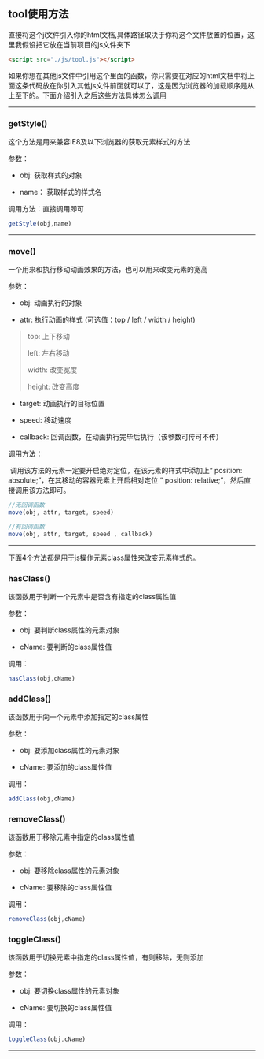 ## tool使用方法

直接将这个ji文件引入你的html文档,具体路径取决于你将这个文件放置的位置，这里我假设把它放在当前项目的js文件夹下

```html
<script src="./js/tool.js"></script>
```

如果你想在其他js文件中引用这个里面的函数，你只需要在对应的html文档中将上面这条代码放在你引入其他js文件前面就可以了，这是因为浏览器的加载顺序是从上至下的。下面介绍引入之后这些方法具体怎么调用



------

### getStyle()

这个方法是用来兼容IE8及以下浏览器的获取元素样式的方法

参数：

- obj: 获取样式的对象

- name： 获取样式的样式名


调用方法：直接调用即可

```javascript
getStyle(obj,name)
```

------

### move()

一个用来和执行移动动画效果的方法，也可以用来改变元素的宽高

参数：

- obj: 动画执行的对象

- attr: 执行动画的样式 (可选值：top / left / width / height)


> top: 上下移动
>
> left: 左右移动
>
> width: 改变宽度
>
> height: 改变高度
>

- target: 动画执行的目标位置

- speed: 移动速度

- callback: 回调函数，在动画执行完毕后执行（该参数可传可不传）


调用方法：

​	调用该方法的元素一定要开启绝对定位，在该元素的样式中添加上“ position: absolute;”，在其移动的容器元素上开启相对定位 “ position: relative;”，然后直接调用该方法即可。

```javascript
//无回调函数
move(obj, attr, target, speed)

//有回调函数
move(obj, attr, target, speed , callback)
```

------

下面4个方法都是用于js操作元素class属性来改变元素样式的。

### hasClass()

该函数用于判断一个元素中是否含有指定的class属性值

参数：

-  obj: 要判断class属性的元素对象

- cName: 要判断的class属性值


调用：

```javascript
hasClass(obj,cName)
```



### addClass()

该函数用于向一个元素中添加指定的class属性

参数：

- obj: 要添加class属性的元素对象

- cName: 要添加的class属性值


调用：

```javascript
addClass(obj,cName)
```



### removeClass()

该函数用于移除元素中指定的class属性值

参数：

- obj: 要移除class属性的元素对象

- cName: 要移除的class属性值


调用：

```javascript
removeClass(obj,cName)
```



### toggleClass()

该函数用于切换元素中指定的class属性值，有则移除，无则添加

参数：

- obj: 要切换class属性的元素对象

- cName: 要切换的class属性值


调用：

```javascript
toggleClass(obj,cName)
```

------

